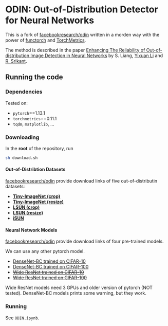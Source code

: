 # ODIN: Out-of-Distribution Detector for Neural Networks

This is a fork of [facebookresearch/odin](https://github.com/facebookresearch/odin) written in a morden way with the power of [functorch](https://github.com/pytorch/functorch) and [TorchMetrics](https://github.com/Lightning-AI/metrics).

The method is described in the paper [Enhancing The Reliability of Out-of-distribution Image Detection in Neural Networks](https://arxiv.org/abs/1706.02690) by S. Liang, [Yixuan Li](www.yixuanli.net) and [R. Srikant](https://sites.google.com/a/illinois.edu/srikant/).

## Running the code

### Dependencies

Tested on:

* `pytorch`==1.13.1
* `torchmetrics`==0.11.1
* `tqdm`, `matplotlib`, ...

### Downloading
In the **root** of the repository, run
```bash
sh download.sh
```

#### Out-of-Distribtion Datasets
[facebookresearch/odin](https://github.com/facebookresearch/odin) provide download links of five out-of-distributin datasets:

* **[Tiny-ImageNet (crop)](https://www.dropbox.com/s/avgm2u562itwpkl/Imagenet.tar.gz)**
* **[Tiny-ImageNet (resize)](https://www.dropbox.com/s/kp3my3412u5k9rl/Imagenet_resize.tar.gz)**
* **[LSUN (crop)](https://www.dropbox.com/s/fhtsw1m3qxlwj6h/LSUN.tar.gz)**
* **[LSUN (resize)](https://www.dropbox.com/s/moqh2wh8696c3yl/LSUN_resize.tar.gz)**
* **[iSUN](https://www.dropbox.com/s/ssz7qxfqae0cca5/iSUN.tar.gz)**

#### Neural Network Models
[facebookresearch/odin](https://github.com/facebookresearch/odin) provide download links of four pre-trained models.

We can use any other pytorch model.

* [DenseNet-BC trained on CIFAR-10](https://www.dropbox.com/s/wr4kjintq1tmorr/densenet10.pth.tar.gz)
* [DenseNet-BC trained on CIFAR-100](https://www.dropbox.com/s/vxuv11jjg8bw2v9/densenet100.pth.tar.gz)
* ~~[Wide ResNet trained on CIFAR-10](https://www.dropbox.com/s/uiye5nw0uj6ie53/wideresnet10.pth.tar.gz)~~
* ~~[Wide ResNet trained on CIFAR-100](https://www.dropbox.com/s/elfw7e3uofpydg5/wideresnet100.pth.tar.gz)~~

Wide ResNet models need 3 GPUs and older version of pytorch (NOT tested).
DenseNet-BC models prints some warning, but they work.

### Running
See `ODIN.ipynb`.